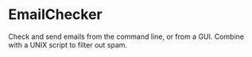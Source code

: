 # EmailChecker
Check and send emails from the command line, or from a GUI. Combine with a UNIX script to filter out spam. 
